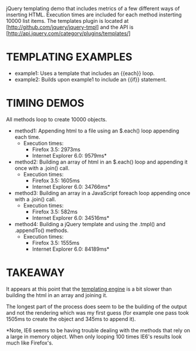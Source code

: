 jQuery templating demo that includes metrics of a few different ways of inserting HTML.  Execution times are included for each method insterting 10000 list items.  The templates plugin is located at [http://github.com/jquery/jquery-tmpl] and the API is [http://api.jquery.com/category/plugins/templates/]

# TEMPLATING EXAMPLES
* example1: Uses a template that includes an {{each}} loop.
* example2: Builds upon example1 to include an {{if}} statement.

# TIMING DEMOS
All methods loop to create 10000 objects.

* method1: Appending html to a file using an $.each() loop appending each time. 
	* Execution times:
		* Firefox 3.5: 2973ms
		* Internet Explorer 6.0: 9579ms*
* method2: Building an array of html in an $.each() loop and appending it once with a .join() call.  
	* Execution times:
		* Firefox 3.5: 1605ms
		* Internet Explorer 6.0: 34766ms*
* method3: Building an array in a JavaScript foreach loop appending once with a .join() call.
	* Execution times:
		* Firefox 3.5: 582ms
		* Internet Explorer 6.0: 34516ms*
* method4: Building a jQuery template and using the .tmpl() and .appendTo() methods.
	* Execution times:
		* Firefox 3.5: 1555ms
		* Internet Explorer 6.0: 84189ms*

# TAKEAWAY
It appears at this point that the [templating engine](http://github.com/jquery/jquery-tmpl) is a bit slower than building the html in an array and joining it.

The longest part of the process does seem to be the building of the output and not the rendering which was my first guess (for example one pass took 1505ms to create the object and 345ms to append it).

*Note, IE6 seems to be having trouble dealing with the methods that rely on a large in memory object.  When only looping 100 times IE6's results look much like Firefox's.